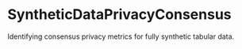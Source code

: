 # SyntheticDataPrivacyConsensus
Identifying consensus privacy metrics for fully synthetic tabular data.
